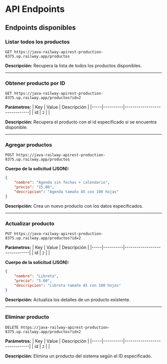 # API Endpoints

## Endpoints disponibles

### Listar todos los productos

```http
GET https://java-railway-apirest-production-8375.up.railway.app/productos
```

**Descripción:** Recupera la lista de todos los productos disponibles.

---

### Obtener producto por ID

```http
GET https://java-railway-apirest-production-8375.up.railway.app/productos?id=2
```

**Parámetros:**
| Key | Value     | Descripción                  |
|-----|----------|------------------------------|
| id  | `2`   | |

**Descripción:** Recupera el producto con el id especificado si se encuentra disponible.

---

### Agregar productos

```http
POST https://java-railway-apirest-production-8375.up.railway.app/productos
```

**Cuerpo de la solicitud (JSON):**
```json
{
    "nombre": "Agenda sin fechas + calendario",
    "precio": "15.00",
    "descripcion": "Agenda tamaño A5 con 100 hojas"
}
```

**Descripción:** Crea un nuevo producto con los datos especificados.

---

### Actualizar producto

```http
PUT https://java-railway-apirest-production-8375.up.railway.app/productos?id=2
```

**Parámetros:**
| Key | Value     | Descripción                  |
|-----|----------|------------------------------|
| id  | `2`   |  |

**Cuerpo de la solicitud (JSON):**
```json
{
    "nombre": "Libreta",
    "precio": "5.00",
    "descripcion": "Libreta tamaño A5 con 100 hojas"
}
```

**Descripción:** Actualiza los detalles de un producto existente.

---

### Eliminar producto

```http
DELETE https://java-railway-apirest-production-8375.up.railway.app/productos?id=2
```

**Parámetros:**
| Key | Value     | Descripción                  |
|-----|----------|------------------------------|
| id  | `2`   | |

**Descripción:** Elimina un producto del sistema según el ID especificado.

